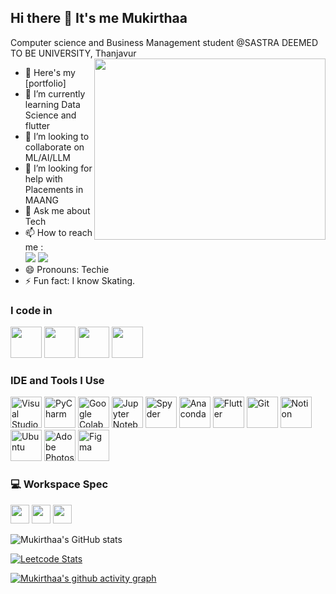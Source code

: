 ## Hi there 👋 It's me Mukirthaa

Computer science and Business Management student @SASTRA DEEMED TO BE UNIVERSITY, Thanjavur
<img align="right" width="370" height="290" src="https://www.google.com/url?sa=i&url=https%3A%2F%2Fgiphy.com%2Fexplore%2Fcomputer-engineer&psig=AOvVaw13qhD7MubVS1axCE8EthRv&ust=1735360127263000&source=images&cd=vfe&opi=89978449&ved=0CBQQjRxqFwoTCKCnvLGOx4oDFQAAAAAdAAAAABAJ">
- 🔭 Here's my [portfolio]                                                 
- 🌱 I’m currently learning Data Science and flutter
- 👯 I’m looking to collaborate on ML/AI/LLM
- 🤔 I’m looking for help with Placements in MAANG
- 💬 Ask me about Tech
- 📫 How to reach me :
<br /> [<img src="https://img.shields.io/badge/dev.to-mukirthaa-0A0A0A?style=for-the-badge&logo=dev.to&logoColor=white
" />](https://x.com/mukirthaamk) [<img src="https://img.shields.io/badge/LinkedIn-0077B5?style=for-the-badge&logo=linkedin&logoColor=white" />](https://www.linkedin.com/in/mukirthaa/)
- 😄 Pronouns: Techie
- ⚡ Fun fact: I know Skating.

### I code in
<img height="50" width="50" src="https://img.icons8.com/color/48/000000/python.png" /> <img height="50" width="50" src="https://img.icons8.com/color/48/000000/c-programming.png" /> <img height="50" width="50" src="https://img.icons8.com/color/48/000000/c-plus-plus-logo.png" /> 
<img height="50" width="50" src="https://img.icons8.com/color/48/000000/mysql-logo.png"/>

### IDE and Tools I Use

<img height="50" width="50" src="https://img.icons8.com/color/48/000000/visual-studio-code-2019.png" alt="Visual Studio Code"/>  <img height="50" width="50" src="https://img.icons8.com/color/48/000000/pycharm.png" alt="PyCharm"/>  <img height="50" width="50" src="https://img.icons8.com/color/48/000000/google-colab.png" alt="Google Colab"/>  <img height="50" width="50" src="https://img.icons8.com/ios-filled/50/000000/jupyter.png" alt="Jupyter Notebook"/>  <img height="50" width="50" src="https://raw.githubusercontent.com/spyder-ide/spyder/main/branding/logo/spyder-icon.png" alt="Spyder"/>  <img height="50" width="50" src="https://img.icons8.com/dusk/64/000000/anaconda.png" alt="Anaconda"/>  <img height="50" width="50" src="https://img.icons8.com/color/48/000000/flutter.png" alt="Flutter"/>  <img height="50" width="50" src="https://img.icons8.com/color/50/000000/git.png" alt="Git"/>  <img height="50" width="50" src="https://img.icons8.com/color/480/null/notion--v1.png" alt="Notion"/>  <img height="50" width="50" src="https://img.icons8.com/color/48/000000/ubuntu--v1.png" alt="Ubuntu"/>  <img height="50" width="50" src="https://img.icons8.com/doodle/48/000000/adobe-photoshop.png" alt="Adobe Photoshop"/>  <img height="50" width="50" src="https://img.icons8.com/color/48/000000/figma--v1.png" alt="Figma"/>  



### 💻 Workspace Spec
<img height="30" src="https://img.shields.io/badge/Macbook-Pro_M1-ED1C24?style=for-the-badge&logo=apple&logoColor=white"/> <img height="30" src="https://img.shields.io/badge/NVIDIA-GTX1650-76B900?style=for-the-badge&logo=nvidia&logoColor=white"/>  <img height="30" src="https://img.shields.io/badge/AMD-Ryzen_5_4600H-ED1C24?style=for-the-badge&logo=amd&logoColor=white"/> 

![Mukirthaa's GitHub stats](https://github-readme-stats.vercel.app/api?username=Mukirthaa&theme=dark&show_icons=true&&hide=issues,contribs)

[![Leetcode Stats](https://leetcard.jacoblin.cool/Mukirthaa?ext=contest&theme=dark)](https://leetcode.com/Mukirthaa)

[![Mukirthaa's github activity graph](https://github-readme-activity-graph.vercel.app/graph?username=Mukirthaa-r&bg_color=000000&color=ffffff&line=51f565&point=ffffff&area=true&hide_border=true)](https://github.com/ashutosh00710/github-readme-activity-graph)
